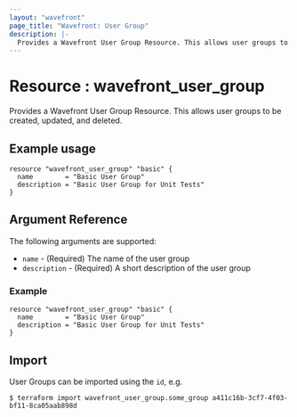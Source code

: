 ```yaml
---
layout: "wavefront"
page_title: "Wavefront: User Group"
description: |-
  Provides a Wavefront User Group Resource. This allows user groups to be created, updated, and deleted.
---
```


# Resource : wavefront_user_group

Provides a Wavefront User Group Resource. This allows user groups to be created, updated, and deleted.

## Example usage

```hcl
resource "wavefront_user_group" "basic" {
  name        = "Basic User Group"
  description = "Basic User Group for Unit Tests"
}
```

## Argument Reference

The following arguments are supported:

* `name` - (Required) The name of the user group
* `description` - (Required) A short description of the user group

### Example

```hcl
resource "wavefront_user_group" "basic" {
  name        = "Basic User Group"
  description = "Basic User Group for Unit Tests"
}
```

## Import

User Groups can be imported using the `id`, e.g.

```
$ terraform import wavefront_user_group.some_group a411c16b-3cf7-4f03-bf11-8ca05aab898d
```
